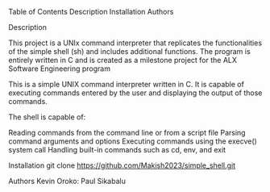 Table of Contents
Description
Installation
Authors

Description

This project is a UNIx command interpreter that replicates the functionalities of the simple shell (sh) and includes additional functions. The program is entirely written in C and is created as a milestone project for the ALX Software Engineering program


This is a simple UNIX command interpreter written in C. It is capable of executing commands entered by the user and displaying the output of those commands.

The shell is capable of:

Reading commands from the command line or from a script file
Parsing command arguments and options
Executing commands using the execve() system call
Handling built-in commands such as cd, env, and exit


Installation
git clone https://github.com/Makish2023/simple_shell.git

Authors
Kevin Oroko:
Paul Sikabalu

